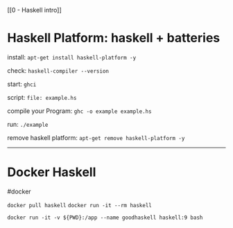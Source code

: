
[[0 - Haskell intro]]


# Haskell Platform: haskell + batteries
install:
`apt-get install haskell-platform -y`

check:
`haskell-compiler --version`

start:
`ghci`

script:
`file: example.hs`

compile your Program:
`ghc -o example example.hs`

run:
`./example`

remove haskell platform:
`apt-get remove haskell-platform -y`

---
# Docker Haskell
#docker 

`docker pull haskell`
`docker run -it --rm haskell`


`docker run -it -v ${PWD}:/app --name goodhaskell haskell:9 bash`

